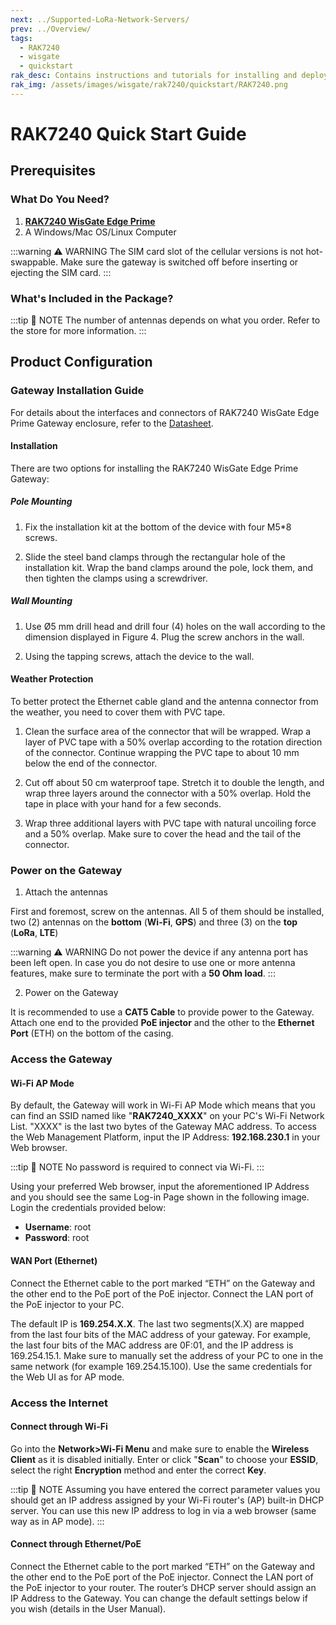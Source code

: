 ```yaml
---
next: ../Supported-LoRa-Network-Servers/
prev: ../Overview/
tags:
  - RAK7240
  - wisgate
  - quickstart
rak_desc: Contains instructions and tutorials for installing and deploying your RAK7240. Instructions are written in a detailed and step-by-step manner for an easier experience in setting up your LoRaWAN Gateway.
rak_img: /assets/images/wisgate/rak7240/quickstart/RAK7240.png
---
```

# RAK7240 Quick Start Guide

## Prerequisites



### What Do You Need?

1. [**RAK7240 WisGate Edge Prime**](https://store.rakwireless.com/products/rak7240-outdoor-lpwan-gateway?utm_source=RAK7240WisGateEdgePrime&utm_medium=Document&utm_campaign=BuyFromStore)
2. A Windows/Mac OS/Linux Computer

:::warning ⚠️ WARNING
The SIM card slot of the cellular versions is not hot-swappable. Make sure the gateway is switched off before inserting or ejecting the SIM card.
:::

### What's Included in the Package?

<rk-img
  src="/assets/images/wisgate/rak7240/quickstart/2.package-contents.jpg"
  width="80%"
  caption="RAK7240 WisGate Edge Prime"
/>

:::tip 📝 NOTE
The number of antennas depends on what you order. Refer to the store for more information.
:::

## Product Configuration

### Gateway Installation Guide

For details about the interfaces and connectors of RAK7240 WisGate Edge Prime Gateway enclosure, refer to the [Datasheet](/Product-Categories/WisGate/RAK7240/Datasheet/#interfaces-hardware-interfaces).

#### Installation

There are two options for installing the RAK7240 WisGate Edge Prime Gateway:

##### Pole Mounting

1. Fix the installation kit at the bottom of the device with four M5*8 screws.

<rk-img
  src="/assets/images/wisgate/rak7240/quickstart/installation/2.png"
  width="50%"
  caption="Fixing the Installation Kit to the RAK7240"
/>

2. Slide the steel band clamps through the rectangular hole of the installation kit. Wrap the band clamps around the pole, lock them, and then tighten the clamps using a screwdriver.

<rk-img
  src="/assets/images/wisgate/rak7240/quickstart/installation/3.png"
  width="25%"
  caption="Fixing the RAK7240 to a Pole"
/>

##### Wall Mounting

1. Use Ø5&nbsp;mm drill head and drill four (4) holes on the wall according to the dimension displayed in Figure 4. Plug the screw anchors in the wall.

<rk-img
  src="/assets/images/wisgate/rak7240/quickstart/installation/4.png"
  width="50%"
  caption="RAK7240 wall mounting dimensions"
/>

2. Using the tapping screws, attach the device to the wall.

<rk-img
  src="/assets/images/wisgate/rak7240/quickstart/installation/5.png"
  width="50%"
  caption="Fixing RAK7240 to a wall"
/>

#### Weather Protection

To better protect the Ethernet cable gland and the antenna connector from the weather, you need to cover them with PVC tape.

1. Clean the surface area of the connector that will be wrapped. Wrap a layer of PVC tape with a 50% overlap according to the rotation direction of the connector. Continue wrapping the PVC tape to about 10&nbsp;mm below the end of the connector.

<rk-img
  src="/assets/images/wisgate/rak7240/quickstart/installation/6.png"
  width="35%"
  caption="Wrapping with PVC tape"
/>

2. Cut off about 50&nbsp;cm waterproof tape. Stretch it to double the length, and wrap three layers around the connector with a 50% overlap. Hold the tape in place with your hand for a few seconds.

<rk-img
  src="/assets/images/wisgate/rak7240/quickstart/installation/7.png"
  width="35%"
  caption="Wrapping with waterproof tape"
/>

3. Wrap three additional layers with PVC tape with natural uncoiling force and a 50% overlap. Make sure to cover the head and the tail of the connector.

<rk-img
  src="/assets/images/wisgate/rak7240/quickstart/installation/8.png"
  width="35%"
  caption="Final PVC wrapping"
/>


### Power on the Gateway

1. Attach the antennas

First and foremost, screw on the antennas. All 5 of them should be installed, two (2) antennas on the **bottom** (**Wi-Fi**, **GPS**) and three (3) on the **top** (**LoRa**, **LTE**)

:::warning ⚠️ WARNING
Do not power the device if any antenna port has been left open. In case you do not desire to use one or more antenna features, make sure to terminate the port with a **50 Ohm load**.
:::

2. Power on the Gateway

It is recommended to use a **CAT5 Cable** to provide power to the Gateway. Attach one end to the provided **PoE injector** and the other to the **Ethernet Port** (ETH) on the bottom of the casing.

<rk-img
  src="/assets/images/wisgate/rak7240/quickstart/3.power-through-poe.jpg"
  width="70%"
  caption="Powering the Gateway using PoE"
/>


### Access the Gateway

#### Wi-Fi AP Mode

By default, the Gateway will work in Wi-Fi AP Mode which means that you can find an SSID named like "**RAK7240_XXXX**" on your PC's Wi-Fi Network List. "XXXX" is the last two bytes of the Gateway MAC address. To access the Web Management Platform, input the IP Address: **192.168.230.1** in your Web browser.

:::tip 📝 NOTE
No password is required to connect via Wi-Fi.
:::

Using your preferred Web browser, input the aforementioned IP Address and you should see the same Log-in Page shown in the following image. Login the credentials provided below:

- **Username**: root
- **Password**: root

<rk-img
  src="/assets/images/wisgate/rak7240/quickstart/4.access-through-apmode.jpg"
  width="70%"
  caption="Accessing the Gateway via Wi-Fi AP Mode"
/>

#### WAN Port (Ethernet)

Connect the Ethernet cable to the port marked “ETH” on the Gateway and the other end to the PoE port of the PoE injector. Connect the LAN port of the PoE injector to your PC.

The default IP is **169.254.X.X**. The last two segments(X.X) are mapped from the last four bits of the MAC address of your gateway. For example, the last four bits of the MAC address are 0F:01, and the IP address is 169.254.15.1. Make sure to manually set the address of your PC to one in the same network (for example 169.254.15.100). Use the same credentials for the Web UI as for AP mode.

<rk-img
  src="/assets/images/wisgate/rak7240/quickstart/5.access-through-ethernet.jpg"
  width="70%"
  caption="Accessing the Gateway via WAN Port (Ethernet)"
/>



### Access the Internet

#### Connect through Wi-Fi

<rk-img
  src="/assets/images/wisgate/rak7240/quickstart/6.access-internet-wifi.jpg"
  width="70%"
  caption="Accessing the Internet using Wi-Fi"
/>

Go into the **Network>Wi-Fi Menu** and make sure to enable the **Wireless Client** as it is disabled initially. Enter or click "**Scan**" to choose your **ESSID**, select the right **Encryption** method and enter the correct **Key**.

<rk-img
  src="/assets/images/wisgate/rak7240/quickstart/7.access-wifi-credentials.png"
  width="60%"
  caption="Connect through Wi-Fi Credentials"
/>

:::tip 📝 NOTE
Assuming you have entered the correct parameter values you should get an IP address assigned by your Wi-Fi router's (AP) built-in DHCP server. You can use this new IP address to log in via a web browser (same way as in AP mode).
:::


#### Connect through Ethernet/PoE

<rk-img
  src="/assets/images/wisgate/rak7240/quickstart/8.access-internet-ethernet.jpg"
  width="70%"
  caption="Accessing the Internet through Ethernet"
/>

Connect the Ethernet cable to the port marked “ETH” on the Gateway and the other end to the PoE port of the PoE injector. Connect the LAN port of the PoE injector to your router. The router’s DHCP server should assign an IP Address to the Gateway. You can change the default settings below if you wish (details in the User Manual).

<rk-img
  src="/assets/images/wisgate/rak7240/quickstart/9.access-ethernet-credentials.png"
  width="60%"
  caption="Connect through Ethernet Settings"
/>



